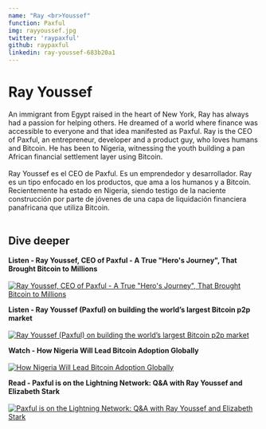 ```yaml
---
name: "Ray <br>Youssef"
function: Paxful
img: rayyoussef.jpg
twitter: 'raypaxful'
github: raypaxful
linkedin: ray-youssef-683b20a1
---
```


# Ray Youssef
 
An immigrant from Egypt raised in the heart of New York, Ray has always had a passion for helping others. He dreamed of a world where finance was accessible to everyone and that idea manifested as Paxful. Ray is the CEO of Paxful, an entrepreneur, developer and a product guy, who loves humans and Bitcoin. He has been to Nigeria, witnessing the youth building a pan African financial settlement layer using ‪Bitcoin.
<br><br>
Ray Youssef es el CEO de Paxful. Es un emprendedor y desarrollador. Ray es un tipo enfocado en los productos, que ama a los humanos y a Bitcoin. Recientemente ha estado en Nigeria, siendo testigo de la naciente construcción por parte de jóvenes de una capa de liquidación financiera panafricana que utiliza ‪Bitcoin.
<br><br>

## Dive deeper


<div class="grid grid-cols-1 md:grid-cols-2 gap-5">
<div class="p-3 my-2">

**Listen - Ray Youssef, CEO of Paxful - A True "Hero's Journey", That Brought Bitcoin to Millions** <br><br>
[ ![Ray Youssef, CEO of Paxful - A True "Hero's Journey", That Brought Bitcoin to Millions](/content/ray_rapid.png)](https://anchor.fm/john-vallis/episodes/Ray-Youssef--CEO-of-Paxful---A-True-Heros-Journey--That-Brought-Bitcoin-to-Millions-e14qr89/)
</div>

<div class="p-3 my-2">

**Listen - Ray Youssef (Paxful) on building the world’s largest Bitcoin p2p market** <br><br>
[ ![Ray Youssef (Paxful) on building the world’s largest Bitcoin p2p market](/content/ray_otb.png)](https://onthebrink-podcast.com/ray-youssef-paxful/)
</div>

<div class="p-3 my-2">

**Watch - How Nigeria Will Lead Bitcoin Adoption Globally** <br><br>
[ ![How Nigeria Will Lead Bitcoin Adoption Globally](/content/ray_africa.png)](https://www.youtube.com/watch?v=s9b_yL9P3UU/)
</div>

<div class="p-3 my-2">

**Read - Paxful is on the Lightning Network: Q&A with Ray Youssef and Elizabeth Stark** <br><br>
[ ![Paxful is on the Lightning Network: Q&A with Ray Youssef and Elizabeth Stark](/content/ray_lightning.png)](https://paxful.com/blog/lightning-network-announcement/)
</div>

</div>

<br>
